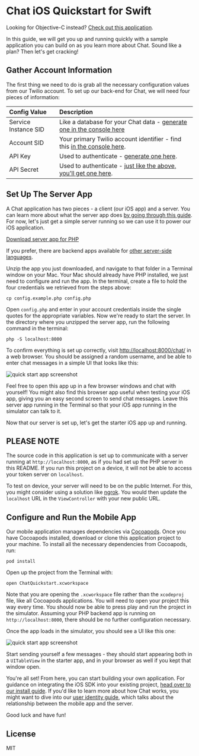 # Chat iOS Quickstart for Swift

Looking for Objective-C instead? [Check out this application](https://github.com/TwilioDevEd/chat-quickstart-objc).

In this guide, we will get you up and running quickly with a sample application
you can build on as you learn more about Chat. Sound like a plan? Then
let's get cracking!

## Gather Account Information

The first thing we need to do is grab all the necessary configuration values from our
Twilio account. To set up our back-end for Chat, we will need four 
pieces of information:

| Config Value  | Description |
| :-------------  |:------------- |
Service Instance SID | Like a database for your Chat data - [generate one in the console here](https://www.twilio.com/console/chat/services)
Account SID | Your primary Twilio account identifier - find this [in the console here](https://www.twilio.com/console/chat/getting-started).
API Key | Used to authenticate - [generate one here](https://www.twilio.com/console/chat/dev-tools/api-keys).
API Secret | Used to authenticate - [just like the above, you'll get one here](https://www.twilio.com/console/chat/dev-tools/api-keys).

## Set Up The Server App

A Chat application has two pieces - a client (our iOS app) and a server.
You can learn more about what the server app does [by going through this guide](https://www.twilio.com/docs/api/chat/guides/identity).
For now, let's just get a simple server running so we can use it to power our
iOS application.

<a href="https://github.com/TwilioDevEd/sdk-starter-php/archive/master.zip" target="_blank">
    Download server app for PHP
</a>

If you prefer, there are backend apps available for 
[other server-side languages](https://www.twilio.com/docs/api/chat/guides/quickstart-js).

Unzip the app you just downloaded, and navigate to that folder in a Terminal window on
your Mac. Your Mac should already have PHP installed, we just need to configure
and run the app. In the terminal, create a file to hold the four credentials we 
retrieved from the steps above:

```
cp config.example.php config.php
```

Open `config.php` and enter in your account credentials inside the single quotes
for the appropriate variables. Now we're ready to start the server. In the directory
where you unzipped the server app, run the following command in the terminal:

```
php -S localhost:8000
```

To confirm everything is set up correctly, visit [http://localhost:8000/chat/](http://localhost:8000/chat/)
in a web browser. You should be assigned a random username, and be able to enter
chat messages in a simple UI that looks like this:

![quick start app screenshot](https://s3.amazonaws.com/howtodocs/quickstart/ipm-browser-quickstart.png)

Feel free to open this app up in a few browser windows and chat with yourself! You
might also find this browser app useful when testing your iOS app, giving you an
easy second screen to send chat messages. Leave this server app running in the Terminal 
so that your iOS app running in the simulator can talk to it.

Now that our server is set up, let's get the starter iOS app up and running.

## PLEASE NOTE

The source code in this application is set up to communicate with a server
running at `http://localhost:8000`, as if you had set up the PHP server in this
README. If you run this project on a device, it will not be able to access your
token server on `localhost`.

To test on device, your server will need to be on the public Internet. For this,
you might consider using a solution like [ngrok](https://ngrok.com/). You would
then update the `localhost` URL in the `ViewController` with your new public
URL.

## Configure and Run the Mobile App

Our mobile application manages dependencies via [Cocoapods](https://cocoapods.org/).
Once you have Cocoapods installed, download or clone this application project to
your machine.  To install all the necessary dependencies from Cocoapods, run:

```
pod install
```

Open up the project from the Terminal with:

```
open ChatQuickstart.xcworkspace
```

Note that you are opening the `.xcworkspace` file rather than the `xcodeproj`
file, like all Cocoapods applications. You will need to open your project this
way every time. You should now be able to press play and run the project in the 
simulator. Assuming your PHP backend app is running on `http://localhost:8000`, 
there should be no further configuration necessary.

Once the app loads in the simulator, you should see a UI like this one:

![quick start app screenshot](https://s3.amazonaws.com/howtodocs/ios-quickstart/iphone.png)

Start sending yourself a few messages - they should start appearing both in a
`UITableView` in the starter app, and in your browser as well if you kept that
window open.

You're all set! From here, you can start building your own application. For guidance
on integrating the iOS SDK into your existing project, [head over to our install guide](https://www.twilio.com/docs/api/chat/sdks).
If you'd like to learn more about how Chat works, you might want to dive
into our [user identity guide](https://www.twilio.com/docs/api/chat/guides/identity), 
which talks about the relationship between the mobile app and the server.

Good luck and have fun!

## License

MIT
